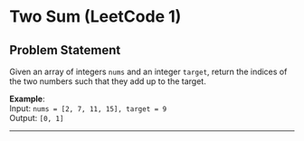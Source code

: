 # Two Sum (LeetCode 1)

## Problem Statement
Given an array of integers `nums` and an integer `target`, return the indices of the two numbers such that they add up to the target.

**Example**:  
Input: `nums = [2, 7, 11, 15], target = 9`  
Output: `[0, 1]`  

---

